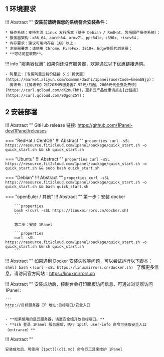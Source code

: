 ## 1 环境要求

!!! Abstract ""
    **安装前请确保您的系统符合安装条件：**

    * 操作系统：支持主流 Linux 发行版本（基于 Debian / RedHat，包括国产操作系统）；
    * 服务器架构：x86_64、aarch64、armv7l、ppc64le、s390x、riscv64；
    * 内存要求：建议可用内存在 1GB 以上；
    * 浏览器要求：请使用 Chrome、FireFox、IE10+、Edge等现代浏览器；
    * **可访问互联网**。

!!! info "服务器优惠"
    如果你还没有服务器，欢迎通过以下优惠链接选购。

    - 阿里云：[专属阿里云特价链接 5.5 折优惠](https://market.aliyun.com/common/dashi/1panel?userCode=kmemb8jp)；
    - 腾讯云：[【腾讯云】2核2G3M云服务器7.92元/月起，2000元代金券免费领](https://curl.qcloud.com/dK2muFbM)，更多云产品优惠请点击[此链接](https://curl.qcloud.com/9Ogon25Y)；

## 2 安装部署

!!! Abstract ""
    GitHub release 链接: https://github.com/1Panel-dev/1Panel/releases

=== "RedHat / CentOS"
    !!! Abstract ""
        ```properties
        curl -sSL https://resource.fit2cloud.com/1panel/package/quick_start.sh -o quick_start.sh && sh quick_start.sh
        ```

=== "Ubuntu"
    !!! Abstract ""
        ```properties
        curl -sSL https://resource.fit2cloud.com/1panel/package/quick_start.sh -o quick_start.sh && sudo bash quick_start.sh
        ```

=== "Debian"
    !!! Abstract ""
        ```properties
        curl -sSL https://resource.fit2cloud.com/1panel/package/quick_start.sh -o quick_start.sh && bash quick_start.sh
        ```

=== "openEuler / 其他"
    !!! Abstract ""
        第一步：安装 docker

        ```properties
        bash <(curl -sSL https://linuxmirrors.cn/docker.sh)
        ```

        第二步：安装 1Panel

        ```properties
        curl -sSL https://resource.fit2cloud.com/1panel/package/quick_start.sh -o quick_start.sh && sh quick_start.sh
        ```

!!! Abstract ""
    如果遇到 Docker 安装失败等问题，可以尝试运行以下脚本：
    ```shell
    bash <(curl -sSL https://linuxmirrors.cn/docker.sh)
    ```
    了解更多信息，请访问官方网站：https://linuxmirrors.cn

!!! Abstract ""
    安装成功后，控制台会打印面板访问信息，可通过浏览器访问 1Panel：

    ```
    http://目标服务器 IP 地址:目标端口/安全入口
    ```

    - **如果使用的是云服务器，请至安全组开放目标端口。**
    - **ssh 登录 1Panel 服务器后，执行 1pctl user-info 命令可获取安全入口（entrance）**

!!! Abstract ""

    安装成功后，可使用 [1pctl](cli.md) 命令行工具来维护 1Panel

